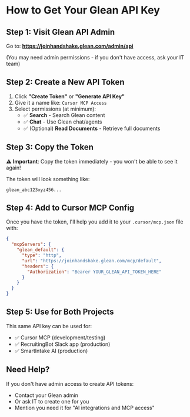 # How to Get Your Glean API Key

## Step 1: Visit Glean API Admin

Go to: **https://joinhandshake.glean.com/admin/api**

(You may need admin permissions - if you don't have access, ask your IT team)

## Step 2: Create a New API Token

1. Click **"Create Token"** or **"Generate API Key"**
2. Give it a name like: `Cursor MCP Access`
3. Select permissions (at minimum):
   - ✅ **Search** - Search Glean content
   - ✅ **Chat** - Use Glean chat/agents
   - ✅ (Optional) **Read Documents** - Retrieve full documents

## Step 3: Copy the Token

⚠️ **Important**: Copy the token immediately - you won't be able to see it again!

The token will look something like:
```
glean_abc123xyz456...
```

## Step 4: Add to Cursor MCP Config

Once you have the token, I'll help you add it to your `.cursor/mcp.json` file with:

```json
{
  "mcpServers": {
    "glean_default": {
      "type": "http",
      "url": "https://joinhandshake.glean.com/mcp/default",
      "headers": {
        "Authorization": "Bearer YOUR_GLEAN_API_TOKEN_HERE"
      }
    }
  }
}
```

## Step 5: Use for Both Projects

This same API key can be used for:
- ✅ Cursor MCP (development/testing)
- ✅ RecruitingBot Slack app (production)
- ✅ SmartIntake AI (production)

## Need Help?

If you don't have admin access to create API tokens:
- Contact your Glean admin
- Or ask IT to create one for you
- Mention you need it for "AI integrations and MCP access"

